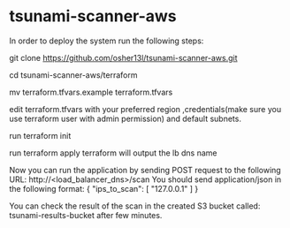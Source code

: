 # tsunami-scanner-aws
In order to deploy the system run the following steps:

git clone https://github.com/osher13l/tsunami-scanner-aws.git

cd tsunami-scanner-aws/terraform

mv terraform.tfvars.example terraform.tfvars

edit terraform.tfvars with your preferred region ,credentials(make sure you use terraform user with admin permission) and default subnets.

run terraform init

run terraform apply
terraform will output the lb dns name

Now you can run the application by sending POST request to the following URL:
http://<load_balancer_dns>/scan
You should send application/json in the following format:
{
"ips_to_scan": [
   "127.0.0.1"
 ]
}

You can check the result of the scan in the created S3 bucket called: tsunami-results-bucket after few minutes.
